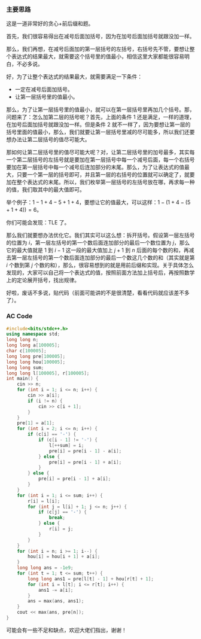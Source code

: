 ### 主要思路

这是一道非常好的贪心+前后缀和题。

首先，我们很容易得出在减号后面加括号，因为在加号后面加括号就跟没加一样。

那么，我们再想，在减号后面加的第一层括号的左括号，右括号先不管，要想让整个表达式的结果最大，就需要这个括号里的值最小，相信这里大家都能很容易明白，不必多说。

好，为了让整个表达式的结果最大，就需要满足一下条件：

 - 一定在减号后面加括号。
 - 让第一层括号里的值最小。
 
那么，为了让第一层括号里的值最小，就可以在第一层括号里再加几个括号。那，问题来了：怎么加第二层的括号呢？首先，上面的条件 $1$ 还是满足，一样的道理，在加号后面加括号就跟没加一样。但是条件 $2$ 就不一样了，因为要想让第一层的括号里面的值最小，那么，我们就要让第一层括号里减的尽可能多，所以我们还要想办法让第二层括号的值尽可能大。

那如何让第二层括号里的值尽可能大呢？对，让第二层括号里的加号最多，其实每一个第二层括号的左括号就是要加在第一层括号中每一个减号后面，每一个右括号要加在第一层括号中每一个减号后连加部分的末尾。那么，为了让表达式的值最大，只要一个第一层的括号即可，并且第一层的右括号的位置就可以确定了，就要加在整个表达式的末尾。所以，我们枚举第一层括号的左括号放在哪，再求每一种的值，我们取其中的最大值即可。

举个例子：$1 - 1 + 4 - 5 + 1 + 4$，要想让它的值最大，可以这样：$1 - \left( 1 + 4 - \left( 5 + 1 + 4 \right) \right) = 6$。

你们可能会发现：TLE 了。

那么我们就要想办法优化它。我们其实可以这么想：拆开括号。假设第一层左括号的位置为 $i$，第一层左括号的第一个数后面连加部分的最后一个数位置为 $j$，那么它的最大值就是 $1$ 到 $i - 1$ 这一段的最大值加上 $j + 1$ 到 $n$ 后面的每个数的和，再减去第一层左括号的第一个数后面连加部分的最后一个数这几个数的和（其实就是第 $i$ 个数到第 $j$ 个数的和），那么，很容易想到的就是用前后缀和实现。关于具体怎么发现的，大家可以自己将一个表达式的值，按照前面方法加上括号后，再按照数学上的定论展开括号，找出规律。

好啦，废话不多说，贴代码（前面可能讲的不是很清楚，看看代码就应该差不多了）。

### AC Code

```cpp
#include<bits/stdc++.h>
using namespace std;
long long n;
long long a[100005];
char c[100005];
long long pre[100005];
long long hou[100005];
long long sum;
long long l[100005], r[100005];
int main() {
	cin >> n;
	for (int i = 1; i <= n; i++) {
		cin >> a[i];
		if (i != n) {
			cin >> c[i + 1];
		}
	}
	pre[1] = a[1];
	for (int i = 2; i <= n; i++) {
		if (c[i] == '-') {
			if (c[i - 1] != '-') {
				l[++sum] = i;
				pre[i] = pre[i - 1] - a[i];
			} else {
				pre[i] = pre[i - 1] + a[i];
			}
		} else {
			pre[i] = pre[i - 1] + a[i];
		}
	}
	for (int i = 1; i <= sum; i++) {
		r[i] = l[i];
		for (int j = l[i] + 1; j <= n; j++) {
			if (c[j] == '-') {
				break;
			} else {
				r[i] = j;
			}
		}
	}
	for (int i = n; i >= 1; i--) {
		hou[i] = hou[i + 1] + a[i];
	}
	long long ans = -1e9; 
	for (int t = 1; t <= sum; t++) {
		long long ans1 = pre[l[t] - 1] + hou[r[t] + 1];
		for (int i = l[t]; i <= r[t]; i++) {
			ans1 -= a[i];
		}
		ans = max(ans, ans1);
	}
	cout << max(ans, pre[n]);
} 
```

可能会有一些不足和缺点，欢迎大佬们指出，谢谢！